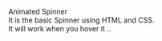 Animated Spinner
<br>
It is the basic Spinner using HTML and CSS.
<br>
It will work when you hover it ..
